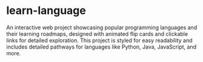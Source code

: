 # learn-language
An interactive web project showcasing popular programming languages and their learning roadmaps, designed with animated flip cards and clickable links for detailed exploration. This project is styled for easy readability and includes detailed pathways for languages like Python, Java, JavaScript, and more.
